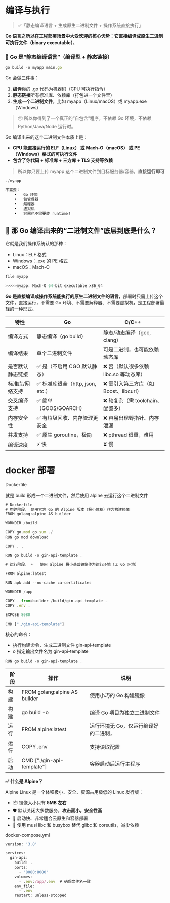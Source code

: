 # 编译与执行

> ✅「静态编译语言 + 生成原生二进制文件 + 操作系统直接执行」
> 

**Go 语言之所以在工程部署场景中大受欢迎的核心优势：它直接编译成原生二进制可执行文件（binary executable）**。

### **🔧 Go 是“静态编译语言”（编译型 + 静态链接）**

```jsx
go build -o myapp main.go
```

Go 会做三件事：

1. **编译**你的 .go 代码为机器码（CPU 可执行指令）
2. **静态链接**所有标准库、依赖库（打包进一个文件里）
3. **生成一个二进制文件**，比如 myapp（Linux/macOS）或 myapp.exe（Windows）

> 📦 所以你得到了一个真正的“自包含”程序，不依赖 Go 环境，不依赖 Python/Java/Node 运行时。
> 

Go 编译出来的这个二进制文件本质上是：

- **CPU 能直接运行的 ELF（Linux） 或 Mach-O（macOS） 或 PE（Windows）格式的可执行文件**
- **包含了你代码 + 标准库 + 三方库 + TLS 支持等依赖**

> 所以你只要上传 myapp 这个二进制文件到目标服务器/容器，**直接运行即可**
> 

```jsx
./myapp

不需要：
	•	Go 环境
	•	包管理器
	•	解释器
	•	虚拟机
	•	容器也不需要装 runtime！
```

## **🧠 那 Go 编译出来的“二进制文件”底层到底是什么？**

它就是我们操作系统认的那种：

- Linux：ELF 格式
- Windows：.exe 的 PE 格式
- macOS：Mach-O

```jsx
file myapp

>>>>>myapp: Mach-O 64-bit executable x86_64 
```

**Go 是直接编译成操作系统能执行的原生二进制文件的语言**，部署时只需上传这个文件，直接运行，不需要 Go 环境、不需要解释器、不需要虚拟机，是工程部署最轻的一种形式。

| **特性** | **Go** | **C/C++** |
| --- | --- | --- |
| 编译方式 | 静态编译（go build） | 静态/动态编译（gcc, clang） |
| 编译结果 | 单个二进制文件 | 可是二进制，也可能依赖动态库 |
| 是否默认静态链接 | ✅ 是（不启用 CGO 默认静态） | ❌ 否（默认很多依赖 libc.so 等动态库） |
| 标准库/网络支持 | ✅ 标准库很全（http, json, etc.） | ❌ 需引入第三方库（如 Boost、libcurl） |
| 交叉编译支持 | ✅ 简单（GOOS/GOARCH） | ❌ 较复杂（需 toolchain、配置多） |
| 内存安全性 | ✅ 有垃圾回收、内存管理更安全 | ❌ 容易出现野指针、内存泄漏 |
| 并发支持 | ✅ 原生 goroutine，极简 | ❌ pthread 很重，难用 |
| 编译速度 | ⚡ 快 | ⏳ 慢 |

# docker 部署

Dockerfile

就是 build 形成一个二进制文件，然后使用 alpine 去运行这个二进制文件

```jsx
# Dockerfile
# 构建阶段，	使用官方 Go 的 Alpine 版本（极小体积）作为构建镜像
FROM golang:alpine AS builder

WORKDIR /build

COPY go.mod go.sum ./
RUN go mod download

COPY . .

RUN go build -o gin-api-template .

# 运行阶段，	•	使用 alpine 最小基础镜像作为运行环境（无 Go 环境）

FROM alpine:latest

RUN apk add --no-cache ca-certificates

WORKDIR /app

COPY --from=builder /build/gin-api-template .
COPY .env .

EXPOSE 8080

CMD ["./gin-api-template"]
```

核心的命令：

- 执行构建命令，生成二进制文件 gin-api-template
- o 指定输出文件名为 gin-api-template

```jsx
RUN go build -o gin-api-template .
```

| **阶段** | **操作** | **说明** |
| --- | --- | --- |
| 构建 | FROM golang:alpine AS builder | 使用小巧的 Go 构建镜像 |
| 构建 | go build -o | 编译 Go 项目为独立二进制文件 |
| 运行 | FROM alpine:latest | 运行环境无 Go，仅运行编译好的二进制， |
| 运行 | COPY .env | 支持读取配置 |
| 启动 | CMD ["./gin-api-template"] | 容器启动后运行主程序 |

**✅ 什么是 Alpine？**

Alpine Linux 是一个体积极小、安全、资源占用极低的 Linux 发行版：

- 📦 镜像大小只有 **5MB 左右**
- 🛡️ 默认关闭大多数服务，**攻击面小，安全性高**
- 🚀 启动快、非常适合云原生和容器部署
- 🧊 使用 musl libc 和 busybox 替代 glibc 和 coreutils，减少依赖

docker-compose.yml

```jsx
version: '3.8'

services:
  gin-api:
    build: .
    ports:
      - "8080:8080"
    volumes:
      - .env:/app/.env  # 确保文件名一致
    env_file:
      - .env
    restart: unless-stopped
```